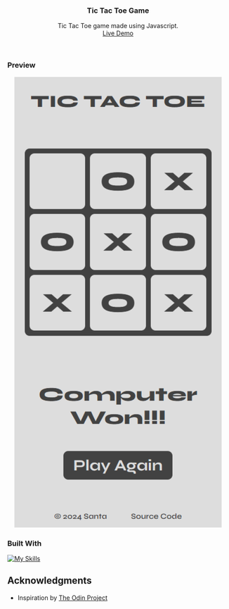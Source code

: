 <h3 align="center">Tic Tac Toe Game</h3>

  <p align="center">
    Tic Tac Toe game made using Javascript. 
    <br />
    <a href="https://notsanta20.github.io/tic_tac_toe/" target="_blank">Live Demo</a>
  </p>
</div>
<br>

<!-- ABOUT THE PROJECT -->
### Preview

<div align="center">
 <img src="./images/preview.png">
</div>


### Built With

[![My Skills](https://skillicons.dev/icons?i=js,html,css)](https://skillicons.dev)


<!-- ACKNOWLEDGMENTS -->
## Acknowledgments

* Inspiration by <a href="https://www.theodinproject.com/lessons/node-path-javascript-tic-tac-toe" target="_blank">The Odin Project</a>